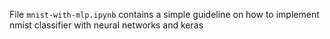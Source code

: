 File ```mnist-with-mlp.ipynb``` contains a simple guideline on how to implement nmist classifier with neural networks and keras
